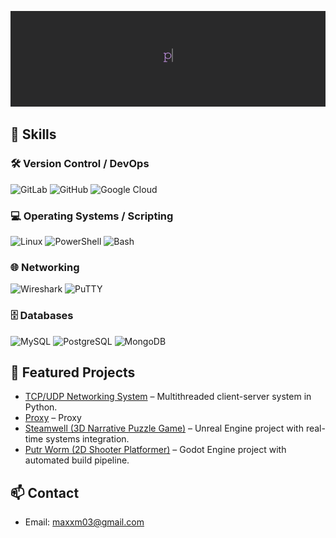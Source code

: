 <p align="center">
  <img src="assets/GreetingGif.gif" alt="Typing Hello" width="900" />
</p>

## 🔧 Skills

### 🛠 Version Control / DevOps
![GitLab](https://img.shields.io/badge/-GitLab-E34F26?style=for-the-badge&logo=gitlab&logoColor=white) 
![GitHub](https://img.shields.io/badge/-GitHub-181717?style=for-the-badge&logo=github&logoColor=white) 
![Google Cloud](https://img.shields.io/badge/-Google%20Cloud-4285F4?style=for-the-badge&logo=googlecloud&logoColor=white)

### 💻 Operating Systems / Scripting
![Linux](https://img.shields.io/badge/-Linux-FCC624?style=for-the-badge&logo=linux&logoColor=black) 
![PowerShell](https://img.shields.io/badge/-PowerShell-0078D6?style=for-the-badge&logo=powershell&logoColor=white) 
![Bash](https://img.shields.io/badge/-Bash-4EAA25?style=for-the-badge&logo=gnu-bash&logoColor=white)

### 🌐 Networking
![Wireshark](https://img.shields.io/badge/-Wireshark-1BA1E2?style=for-the-badge&logo=wireshark&logoColor=white)
![PuTTY](https://img.shields.io/badge/-PuTTY-333333?style=for-the-badge&logo=putty&logoColor=white)

### 🗄 Databases
![MySQL](https://img.shields.io/badge/-MySQL-4479A1?style=for-the-badge&logo=mysql&logoColor=white) 
![PostgreSQL](https://img.shields.io/badge/-PostgreSQL-336791?style=for-the-badge&logo=postgresql&logoColor=white) 
![MongoDB](https://img.shields.io/badge/-MongoDB-47A248?style=for-the-badge&logo=mongodb&logoColor=white)


## 📂 Featured Projects
- [TCP/UDP Networking System](https://github.com/CthulhuSpecimen/TCP-UDP-Client-Server) – Multithreaded client-server system in Python.
- [Proxy](https://github.com/CthulhuSpecimen/http_proxy) – Proxy
- [Steamwell (3D Narrative Puzzle Game)](https://github.com/CthulhuSpecimen/steamwell) – Unreal Engine project with real-time systems integration.
- [Putr Worm (2D Shooter Platformer)](https://github.com/CthulhuSpecimen/putr-worm) – Godot Engine project with automated build pipeline.

## 📫 Contact
- Email: maxxm03@gmail.com
